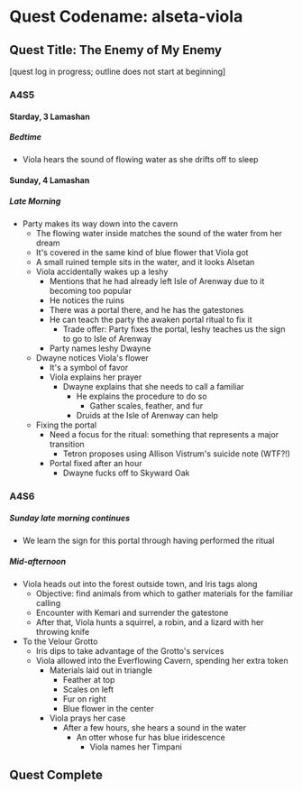 # Quest Codename: alseta-viola

## Quest Title: The Enemy of My Enemy

[quest log in progress; outline does not start at beginning]

### A4S5

#### Starday, 3 Lamashan

##### Bedtime

* Viola hears the sound of flowing water as she drifts off to sleep

#### Sunday, 4 Lamashan

##### Late Morning

* Party makes its way down into the cavern
	* The flowing water inside matches the sound of the water from her dream
	* It's covered in the same kind of blue flower that Viola got
	* A small ruined temple sits in the water, and it looks Alsetan
	* Viola accidentally wakes up a leshy
		* Mentions that he had already left Isle of Arenway due to it becoming too popular
		* He notices the ruins
		* There was a portal there, and he has the gatestones
		* He can teach the party the awaken portal ritual to fix it
			* Trade offer: Party fixes the portal, leshy teaches us the sign to go to Isle of Arenway
		* Party names leshy Dwayne
	* Dwayne notices Viola's flower
		* It's a symbol of favor
		* Viola explains her prayer
			* Dwayne explains that she needs to call a familiar
				* He explains the procedure to do so
					* Gather scales, feather, and fur
				* Druids at the Isle of Arenway can help
	* Fixing the portal
		* Need a focus for the ritual: something that represents a major transition
			* Tetron proposes using Allison Vistrum's suicide note (WTF?!)
		* Portal fixed after an hour
			* Dwayne fucks off to Skyward Oak

### A4S6

##### Sunday late morning continues

* We learn the sign for this portal through having performed the ritual

##### Mid-afternoon

* Viola heads out into the forest outside town, and Iris tags along
	* Objective: find animals from which to gather materials for the familiar calling
	* Encounter with Kemari and surrender the gatestone
	* After that, Viola hunts a squirrel, a robin, and a lizard with her throwing knife
* To the Velour Grotto
	* Iris dips to take advantage of the Grotto's services
	* Viola allowed into the Everflowing Cavern, spending her extra token
		* Materials laid out in triangle
			* Feather at top
			* Scales on left
			* Fur on right
			* Blue flower in the center
		* Viola prays her case
			* After a few hours, she hears a sound in the water
				* An otter whose fur has blue iridescence
					* Viola names her Timpani

## Quest Complete